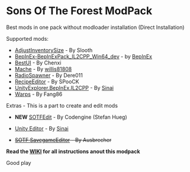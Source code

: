 # Sons Of The Forest ModPack
Best mods in one pack without modloader installation
(Direct Installation)


Supported mods:

- [AdjustInventorySize](https://www.nexusmods.com/sonsoftheforest/mods/42?tab=description) - By Slooth
- [BepInEx-BepInExPack_IL2CPP_Win64_dev](https://builds.bepinex.dev/projects/bepinex_be) - by [BepInEx](https://github.com/BepInEx)
- [BestUI](https://thunderstore.io/c/sons-of-the-forest/p/Chenxi/BestUi/) - By Chenxi
- [Mache](https://github.com/willis81808/Mache) - By [willis81808](https://github.com/willis81808)
- [RadioSpawner](https://thunderstore.io/c/sons-of-the-forest/p/Dere011/RadioSpawner/) - By Dere011
- [RecipeEditor](https://thunderstore.io/c/sons-of-the-forest/p/SPooCK/RecipeEditor) - By SPooCK
- [UnityExplorer.BepInEx.IL2CPP](https://github.com/sinai-dev/UnityExplorer) - By [Sinai](https://github.com/sinai-dev)
- [Warps](https://thunderstore.io/c/sons-of-the-forest/p/Fang86/Warps/) - By Fang86


Extras - This is a part to create and edit mods

- **NEW** [SOTFEdit](https://github.com/codengine/SOTFEdit) - By Codengine (Stefan Hueg)
- [Unity Editor](https://github.com/sinai-dev/UnityExplorer#unity-editor) - By [Sinai](https://github.com/sinai-dev)

- ~~[SOTF SavegameEditor](https://www.nexusmods.com/sonsoftheforest/mods/34?tab=description) - By Ausbrecher~~

**Read the [WIKI](https://github.com/ErythroCraft/SonsOfTheForestModPack/wiki) for all instructions anout this modpack**



Good play
